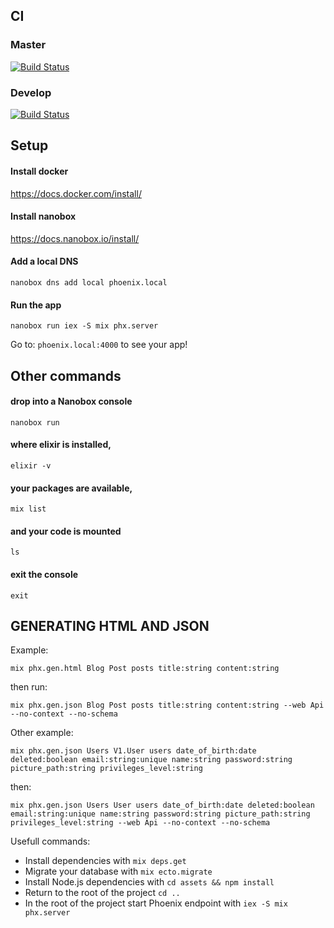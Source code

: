 ## CI
### Master
[![Build Status](https://travis-ci.org/cubicon-feup/referral-app.svg?branch=master)](https://travis-ci.org/cubicon-feup/referral-app)
### Develop
[![Build Status](https://travis-ci.org/cubicon-feup/referral-app.svg?branch=develop)](https://travis-ci.org/cubicon-feup/referral-app)

## Setup

#### Install docker
https://docs.docker.com/install/

#### Install nanobox
https://docs.nanobox.io/install/

#### Add a local DNS
```
nanobox dns add local phoenix.local
```

#### Run the app 
```
nanobox run iex -S mix phx.server
```

Go to: ``` phoenix.local:4000 ``` to see your app!

## Other commands

#### drop into a Nanobox console
```nanobox run```

#### where elixir is installed,
```elixir -v```

#### your packages are available,
```mix list```

#### and your code is mounted
```ls```

#### exit the console
```exit```

## GENERATING HTML AND JSON

Example:

```
mix phx.gen.html Blog Post posts title:string content:string
```

then run:

```
mix phx.gen.json Blog Post posts title:string content:string --web Api --no-context --no-schema
```

Other example:
```
mix phx.gen.json Users V1.User users date_of_birth:date deleted:boolean email:string:unique name:string password:string picture_path:string privileges_level:string
```

then:

```
mix phx.gen.json Users User users date_of_birth:date deleted:boolean email:string:unique name:string password:string picture_path:string privileges_level:string --web Api --no-context --no-schema
```


Usefull commands:

  * Install dependencies with `mix deps.get`
  * Migrate your database with `mix ecto.migrate`
  * Install Node.js dependencies with `cd assets && npm install`
  * Return to the root of the project `cd ..`
  * In the root of the project start Phoenix endpoint with `iex -S mix phx.server`

